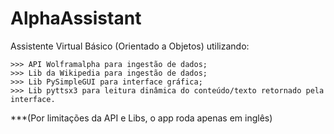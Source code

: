 # AlphaAssistant

Assistente Virtual Básico (Orientado a Objetos) utilizando: 

    >>> API Wolframalpha para ingestão de dados;
    >>> Lib da Wikipedia para ingestão de dados;
    >>> Lib PySimpleGUI para interface gráfica;
    >>> Lib pyttsx3 para leitura dinâmica do conteúdo/texto retornado pela interface.
    
***(Por limitações da API e Libs, o app roda apenas em inglês)
